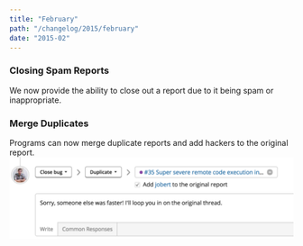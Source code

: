 ```yaml
---
title: "February"
path: "/changelog/2015/february"
date: "2015-02"
---
```


### Closing Spam Reports
We now provide the ability to close out a report due to it being spam or inappropriate.

### Merge Duplicates
Programs can now merge duplicate reports and add hackers to the original report.
![feb_2015_merge_duplicates](./images/feb_2015_merge_duplicates.png)
